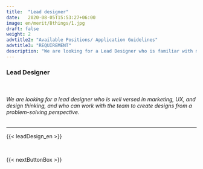 ```yaml
---
title:  "Lead designer"
date:   2020-08-05T15:53:27+06:00
image: en/merit/8things/1.jpg
draft: false
weight: 2
advtitle2: "Available Positions/ Application Guidelines"
advtitle3: "REQUIREMENT"
description: "We are looking for a Lead Designer who is familiar with marketing, UX, and design thinking, and can work with the team to create designs from a problem-solving perspective."
---
```


### **Lead Designer**
&nbsp;
###### We are looking for a lead designer who is well versed in marketing, UX, and design thinking, and who can work with the team to create designs from a problem-solving perspective.
---
{{< leadDesign_en >}}

&nbsp;

{{< nextButtonBox >}}

